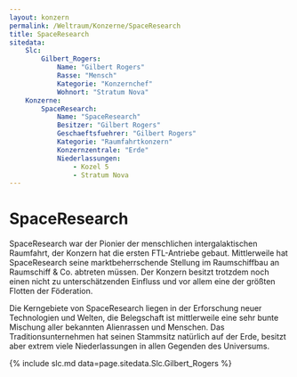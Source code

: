 ```yaml
---
layout: konzern
permalink: /Weltraum/Konzerne/SpaceResearch
title: SpaceResearch
sitedata:
    Slc:
        Gilbert_Rogers:
            Name: "Gilbert Rogers"
            Rasse: "Mensch"
            Kategorie: "Konzernchef"
            Wohnort: "Stratum Nova"
    Konzerne:
        SpaceResearch:
            Name: "SpaceResearch"
            Besitzer: "Gilbert Rogers"
            Geschaeftsfuehrer: "Gilbert Rogers"
            Kategorie: "Raumfahrtkonzern"
            Konzernzentrale: "Erde"
            Niederlassungen:
                - Kozel 5
                - Stratum Nova
---
```


# SpaceResearch

SpaceResearch war der Pionier der menschlichen intergalaktischen Raumfahrt, der Konzern hat die ersten FTL-Antriebe gebaut. Mittlerweile hat SpaceResearch seine marktbeherrschende Stellung im Raumschiffbau an Raumschiff &amp; Co. abtreten müssen. Der Konzern besitzt trotzdem noch einen nicht zu unterschätzenden Einfluss und vor allem eine der größten Flotten der Föderation.

Die Kerngebiete von SpaceResearch liegen in der Erforschung neuer Technologien und Welten, die Belegschaft ist mittlerweile eine sehr bunte Mischung aller bekannten Alienrassen und Menschen. Das Traditionsunternehmen hat seinen Stammsitz natürlich auf der Erde, besitzt aber extrem viele Niederlassungen in allen Gegenden des Universums.

{% include slc.md data=page.sitedata.Slc.Gilbert_Rogers %}
